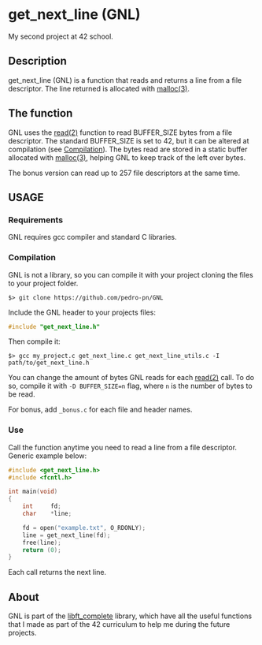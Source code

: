 # get_next_line (GNL)

My second project at 42 school.

## Description

get_next_line (GNL) is a function that reads and returns a line from a file descriptor. The line returned is allocated with [malloc(3)](https://man7.org/linux/man-pages/man3/malloc.3.html).

## The function

GNL uses the [read(2)](https://man7.org/linux/man-pages/man2/read.2.html) function to read BUFFER_SIZE bytes from a file descriptor. The standard BUFFER_SIZE is set to 42, but it can be altered at compilation (see [Compilation](#compilation)). The bytes read are stored in a static buffer allocated with [malloc(3)](https://man7.org/linux/man-pages/man3/malloc.3.html), helping GNL to keep track of the left over bytes.

The bonus version can read up to 257 file descriptors at the same time.

## USAGE

### Requirements

GNL requires gcc compiler and standard C libraries.

### Compilation

GNL is not a library, so you can compile it with your project cloning the files to your project folder.

	$> git clone https://github.com/pedro-pn/GNL
Include the GNL header to your projects files:

```c
#include "get_next_line.h"
```
Then compile it:

	$> gcc my_project.c get_next_line.c get_next_line_utils.c -I path/to/get_next_line.h

You can change the amount of bytes GNL reads for each [read(2)](https://man7.org/linux/man-pages/man2/read.2.html) call. To do so, compile it with `-D BUFFER_SIZE=n` flag, where `n` is the number of bytes to be read.

For bonus, add `_bonus.c` for each file and header names.

### Use

Call the function anytime you need to read a line from a file descriptor. Generic example below:
```c
#include <get_next_line.h>
#include <fcntl.h>

int main(void)
{
	int		fd;
	char	*line;

	fd = open("example.txt", O_RDONLY);
	line = get_next_line(fd);
	free(line);
	return (0);
}
```
Each call returns the next line.

## About

GNL is part of the [libft_complete](https://github.com/pedro-pn/libft_complete) library, which have all the useful functions that I made as part of the 42 curriculum to help me during the future projects.